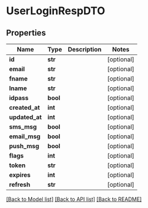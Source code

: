 # UserLoginRespDTO

## Properties
Name | Type | Description | Notes
------------ | ------------- | ------------- | -------------
**id** | **str** |  | [optional] 
**email** | **str** |  | [optional] 
**fname** | **str** |  | [optional] 
**lname** | **str** |  | [optional] 
**idpass** | **bool** |  | [optional] 
**created_at** | **int** |  | [optional] 
**updated_at** | **int** |  | [optional] 
**sms_msg** | **bool** |  | [optional] 
**email_msg** | **bool** |  | [optional] 
**push_msg** | **bool** |  | [optional] 
**flags** | **int** |  | [optional] 
**token** | **str** |  | [optional] 
**expires** | **int** |  | [optional] 
**refresh** | **str** |  | [optional] 

[[Back to Model list]](../README.md#documentation-for-models) [[Back to API list]](../README.md#documentation-for-api-endpoints) [[Back to README]](../README.md)


